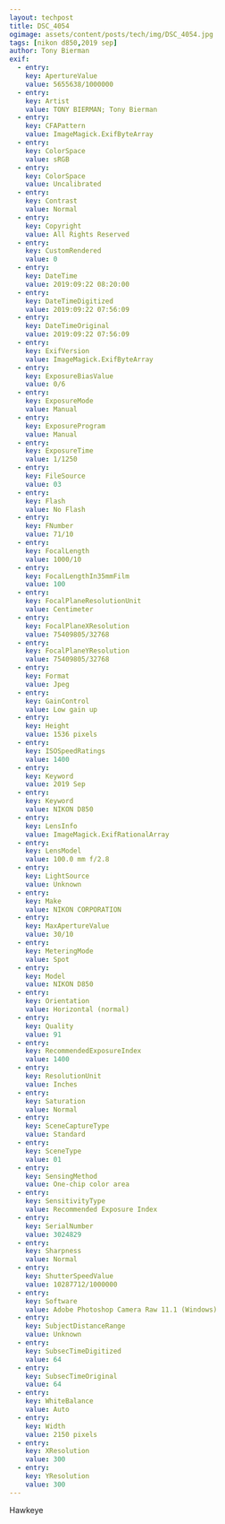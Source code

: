 ```yaml
---
layout: techpost
title: DSC_4054
ogimage: assets/content/posts/tech/img/DSC_4054.jpg
tags: [nikon d850,2019 sep]
author: Tony Bierman
exif:
  - entry:
    key: ApertureValue
    value: 5655638/1000000
  - entry:
    key: Artist
    value: TONY BIERMAN; Tony Bierman
  - entry:
    key: CFAPattern
    value: ImageMagick.ExifByteArray
  - entry:
    key: ColorSpace
    value: sRGB
  - entry:
    key: ColorSpace
    value: Uncalibrated
  - entry:
    key: Contrast
    value: Normal
  - entry:
    key: Copyright
    value: All Rights Reserved
  - entry:
    key: CustomRendered
    value: 0
  - entry:
    key: DateTime
    value: 2019:09:22 08:20:00
  - entry:
    key: DateTimeDigitized
    value: 2019:09:22 07:56:09
  - entry:
    key: DateTimeOriginal
    value: 2019:09:22 07:56:09
  - entry:
    key: ExifVersion
    value: ImageMagick.ExifByteArray
  - entry:
    key: ExposureBiasValue
    value: 0/6
  - entry:
    key: ExposureMode
    value: Manual
  - entry:
    key: ExposureProgram
    value: Manual
  - entry:
    key: ExposureTime
    value: 1/1250
  - entry:
    key: FileSource
    value: 03
  - entry:
    key: Flash
    value: No Flash
  - entry:
    key: FNumber
    value: 71/10
  - entry:
    key: FocalLength
    value: 1000/10
  - entry:
    key: FocalLengthIn35mmFilm
    value: 100
  - entry:
    key: FocalPlaneResolutionUnit
    value: Centimeter
  - entry:
    key: FocalPlaneXResolution
    value: 75409805/32768
  - entry:
    key: FocalPlaneYResolution
    value: 75409805/32768
  - entry:
    key: Format
    value: Jpeg
  - entry:
    key: GainControl
    value: Low gain up
  - entry:
    key: Height
    value: 1536 pixels
  - entry:
    key: ISOSpeedRatings
    value: 1400
  - entry:
    key: Keyword
    value: 2019 Sep
  - entry:
    key: Keyword
    value: NIKON D850
  - entry:
    key: LensInfo
    value: ImageMagick.ExifRationalArray
  - entry:
    key: LensModel
    value: 100.0 mm f/2.8
  - entry:
    key: LightSource
    value: Unknown
  - entry:
    key: Make
    value: NIKON CORPORATION
  - entry:
    key: MaxApertureValue
    value: 30/10
  - entry:
    key: MeteringMode
    value: Spot
  - entry:
    key: Model
    value: NIKON D850
  - entry:
    key: Orientation
    value: Horizontal (normal)
  - entry:
    key: Quality
    value: 91
  - entry:
    key: RecommendedExposureIndex
    value: 1400
  - entry:
    key: ResolutionUnit
    value: Inches
  - entry:
    key: Saturation
    value: Normal
  - entry:
    key: SceneCaptureType
    value: Standard
  - entry:
    key: SceneType
    value: 01
  - entry:
    key: SensingMethod
    value: One-chip color area
  - entry:
    key: SensitivityType
    value: Recommended Exposure Index
  - entry:
    key: SerialNumber
    value: 3024829
  - entry:
    key: Sharpness
    value: Normal
  - entry:
    key: ShutterSpeedValue
    value: 10287712/1000000
  - entry:
    key: Software
    value: Adobe Photoshop Camera Raw 11.1 (Windows)
  - entry:
    key: SubjectDistanceRange
    value: Unknown
  - entry:
    key: SubsecTimeDigitized
    value: 64
  - entry:
    key: SubsecTimeOriginal
    value: 64
  - entry:
    key: WhiteBalance
    value: Auto
  - entry:
    key: Width
    value: 2150 pixels
  - entry:
    key: XResolution
    value: 300
  - entry:
    key: YResolution
    value: 300
---
```

<p class="h4">Hawkeye</p>